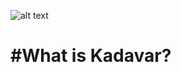 ![alt text](https://scontent-iad3-1.xx.fbcdn.net/v/t1.0-9/27971920_1863040520372629_6679005279360091971_n.jpg?oh=c0356d5983300a29fc6aa13888612b8b&oe=5B0B47C8 "Logo Title Text 1")

#What is Kadavar?
==
